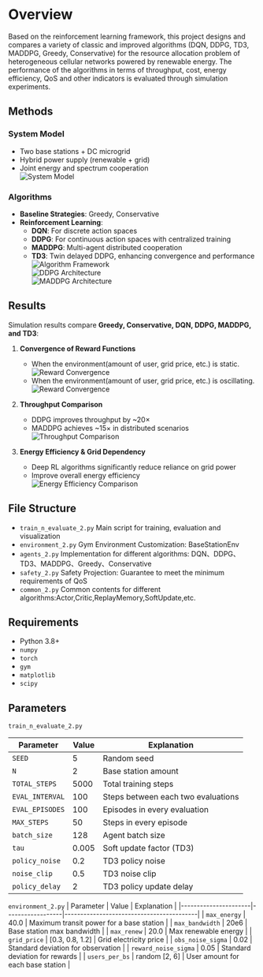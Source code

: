 # Overview
  Based on the reinforcement learning framework, this project designs and compares a variety of classic and improved algorithms (DQN, DDPG, TD3, MADDPG, Greedy, Conservative) for the resource allocation problem of heterogeneous cellular networks powered by renewable energy.
  The performance of the algorithms in terms of throughput, cost, energy efficiency, QoS and other indicators is evaluated through simulation experiments.

## Methods

### System Model
- Two base stations + DC microgrid  
- Hybrid power supply (renewable + grid)  
- Joint energy and spectrum cooperation  
![System Model](figures/picture1.jpg)

### Algorithms
- **Baseline Strategies**: Greedy, Conservative  
- **Reinforcement Learning**:
  - **DQN**: For discrete action spaces  
  - **DDPG**: For continuous action spaces with centralized training  
  - **MADDPG**: Multi-agent distributed cooperation  
  - **TD3**: Twin delayed DDPG, enhancing convergence and performance  
![Algorithm Framework](figures/picture2.jpg)  
![DDPG Architecture](figures/picture3.jpg)  
![MADDPG Architecture](figures/picture4.jpg)

## Results

Simulation results compare **Greedy, Conservative, DQN, DDPG, MADDPG, and TD3**:

1. **Convergence of Reward Functions**
   - When the environment(amount of user, grid price, etc.) is static.
   ![Reward Convergence](figures/picture5.jpg)
   - When the environment(amount of user, grid price, etc.) is oscillating.
   ![Reward Convergence](figures/picture6.jpg)

3. **Throughput Comparison**  
   - DDPG improves throughput by ~20×  
   - MADDPG achieves ~15× in distributed scenarios  
   ![Throughput Comparison](figures/picture7.jpg)

4. **Energy Efficiency & Grid Dependency**  
   - Deep RL algorithms significantly reduce reliance on grid power  
   - Improve overall energy efficiency  
   ![Energy Efficiency Comparison](figures/picture8.jpg)

## File Structure
- `train_n_evaluate_2.py`   Main script for training, evaluation and visualization
- `environment_2.py`        Gym Environment Customization: BaseStationEnv
- `agents_2.py`             Implementation for different algorithms: DQN、DDPG、TD3、MADDPG、Greedy、Conservative
- `safety_2.py`             Safety Projection: Guarantee to meet the minimum requirements of QoS
- `common_2.py`             Common contents for different algorithms:Actor,Critic,ReplayMemory,SoftUpdate,etc.

## Requirements  
- Python 3.8+
- `numpy`
- `torch`
- `gym`
- `matplotlib`
- `scipy`

## Parameters
`train_n_evaluate_2.py`


| Parameter        | Value | Explanation                          |
|------------------|-------|--------------------------------------|
| `SEED`           | 5     | Random seed                         |
| `N`              | 2     | Base station amount                 |
| `TOTAL_STEPS`    | 5000  | Total training steps                 |
| `EVAL_INTERVAL`  | 100   | Steps between each two evaluations   |
| `EVAL_EPISODES`  | 100   | Episodes in every evaluation         |
| `MAX_STEPS`      | 50    | Steps in every episode               |
| `batch_size`     | 128   | Agent batch size                     |
| `tau`            | 0.005 | Soft update factor (TD3)             |
| `policy_noise`   | 0.2   | TD3 policy noise                     |
| `noise_clip`     | 0.5   | TD3 noise clip                       |
| `policy_delay`   | 2     | TD3 policy update delay              |
  
  
`environment_2.py`
| Parameter            | Value            | Explanation                              |
|----------------------|------------------|------------------------------------------|
| `max_energy`         | 40.0             | Maximum transit power for a base station |
| `max_bandwidth`      | 20e6             | Base station max bandwidth               |
| `max_renew`          | 20.0             | Max renewable energy                     |
| `grid_price`         | [0.3, 0.8, 1.2]  | Grid electricity price                   |
| `obs_noise_sigma`    | 0.02             | Standard deviation for observation       |
| `reward_noise_sigma` | 0.05             | Standard deviation for rewards           |
| `users_per_bs`       | random [2, 6]    | User amount for each base station        |

